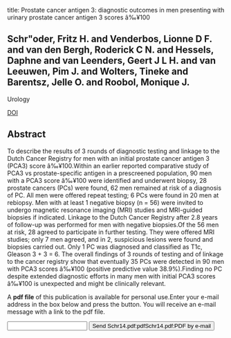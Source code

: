 title: Prostate cancer antigen 3: diagnostic outcomes in men presenting with urinary prostate cancer antigen 3 scores â‰¥100

## Schr"oder, Fritz H. and Venderbos, Lionne D F. and van den Bergh, Roderick C N. and Hessels, Daphne and van Leenders, Geert J L H. and van Leeuwen, Pim J. and Wolters, Tineke and Barentsz, Jelle O. and Roobol, Monique J.
Urology

<a href="https://doi.org/10.1016/j.urology.2013.12.005">DOI</a>

## Abstract
To describe the results of 3 rounds of diagnostic testing and linkage to the Dutch Cancer Registry for men with an initial prostate cancer antigen 3 (PCA3) score â‰¥100.Within an earlier reported comparative study of PCA3 vs prostate-specific antigen in a prescreened population, 90 men with a PCA3 score â‰¥100 were identified and underwent biopsy, 28 prostate cancers (PCs) were found, 62 men remained at risk of a diagnosis of PC. All men were offered repeat testing; 6 PCs were found in 20 men at rebiopsy. Men with at least 1 negative biopsy (n = 56) were invited to undergo magnetic resonance imaging (MRI) studies and MRI-guided biopsies if indicated. Linkage to the Dutch Cancer Registry after 2.8 years of follow-up was performed for men with negative biopsies.Of the 56 men at risk, 28 agreed to participate in further testing. They were offered MRI studies; only 7 men agreed, and in 2, suspicious lesions were found and biopsies carried out. Only 1 PC was diagnosed and classified as T1c, Gleason 3 + 3 = 6. The overall findings of 3 rounds of testing and of linkage to the cancer registry show that eventually 35 PCs were detected in 90 men with PCA3 scores â‰¥100 (positive predictive value 38.9%).Finding no PC despite extended diagnostic efforts in many men with initial PCA3 scores â‰¥100 is unexpected and might be clinically relevant.

A <b>pdf file</b> of this publication is available for personal use.Enter your e-mail address in the box below and press the button. You will receive an e-mail message with a link to the pdf file.
<form action="sender.php">  <input type="text" name="email">  <input type="submit" value="Send Schr14.pdf:pdfSchr14.pdf:PDF by e-mail"></form>